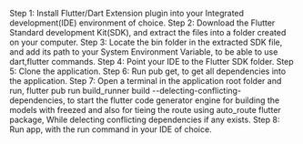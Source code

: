 Step 1: Install Flutter/Dart Extension plugin into your Integrated development(IDE) environment of choice.
Step 2: Download the Flutter Standard development Kit(SDK), and extract the files into a folder created on your computer.
Step 3: Locate the bin folder in the extracted SDK file, and add its path to your System Environment Variable, to be able to use dart,flutter commands.
Step 4: Point your IDE to the Flutter SDK folder.
Step 5: Clone the application.
Step 6: Run pub get, to get all dependencies into the application.
Step 7: Open a terminal in the application root folder and run, flutter pub run build_runner build --delecting-conflicting-dependencies, to start the flutter code generator engine for building the models with freezed and also for tieing the route using auto_route flutter package,
While delecting conflicting dependencies  if any exists.
Step 8: Run app, with the run command in your IDE of choice.